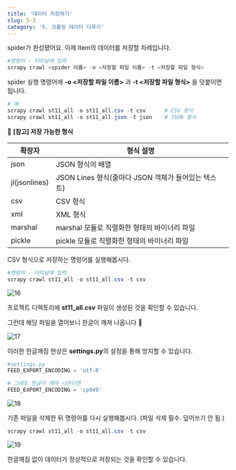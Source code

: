 ```yaml
---
title: '데이터 저장하기'
slug: 5-3
category: '5. 크롤링 데이터 다루기'
---
```


spider가 완성됐어요. 이제 Item의 데이터를 저장할 차례입니다.

```powershell
#명령어 - 터미널에 입력
scrapy crawl <spider 이름> -o <저장할 파일 이름> -t <저장할 파일 형식>
```

spider 실행 명령어에 **-o <저장할 파일 이름>** 과 **-t <저장할 파일 형식>** 을 덧붙이면 됩니다.

```powershell
# 예
scrapy crawl st11_all -o st11_all.csv -t csv      # CSV 형식
scrapy crawl st11_all -o st11_all.json -t json    # JSON 형식
```

📖 **[참고] 저장 가능한 형식**

| 확장자        | 형식 설명                                           |
| ------------- | --------------------------------------------------- |
| json          | JSON 형식의 배열                                    |
| jl(jsonlines) | JSON Lines 형식(줄마다 JSON 객체가 들어있는 텍스트) |
| csv           | CSV 형식                                            |
| xml           | XML 형식                                            |
| marshal       | marshal 모듈로 직렬화한 형태의 바이너리 파일        |
| pickle        | pickle 모듈로 직렬화한 형태의 바이너리 파일         |

CSV 형식으로 저장하는 명령어를 실행해봅시다.

```powershell
#명령어 - 터미널에 입력
scrapy crawl st11_all -o st11_all.csv -t csv
```

![16](./scrapy/5-3/16.png)

프로젝트 디렉토리에 **st11_all.csv** 파일이 생성된 것을 확인할 수 있습니다.

그런데 해당 파일을 열어보니 한글이 깨져 나옵니다 🤖

![17](./scrapy/5-3/17.png)

이러한 한글깨짐 현상은 **settings.py**의 설정을 통해 방지할 수 있습니다.

```python
#settings.py
FEED_EXPORT_ENCODING = 'utf-8'

# 그래도 한글이 깨져 나온다면
FEED_EXPORT_ENCODING = 'cp949'
```

![18](./scrapy/5-3/18.png)

기존 파일을 삭제한 뒤 명령어를 다시 실행해봅시다. (파일 삭제 필수. 덮어쓰기 안 됨.)

```powershell
scrapy crawl st11_all -o st11_all.csv -t csv
```

![19](./scrapy/5-3/19.png)

한글깨짐 없이 데이터가 정상적으로 저장되는 것을 확인할 수 있습니다.
